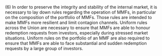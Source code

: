 (6) In order to preserve the integrity and stability of the internal market, it is necessary to lay down rules regarding the operation of MMFs, in particular on the composition of the portfolio of MMFs. Those rules are intended to make MMFs more resilient and limit contagion channels. Uniform rules across the Union are necessary to ensure that MMFs are able to honour redemption requests from investors, especially during stressed market situations. Uniform rules on the portfolio of an MMF are also required to ensure that MMFs are able to face substantial and sudden redemption requests by a large group of investors.